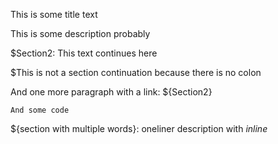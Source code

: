 This is some title text

This is some description probably

$Section2: This text
    continues here

$This is not a section continuation because there is no colon

And one more paragraph with a link: ${Section2}

    And some code

${section with multiple words}: oneliner description with *inline*
